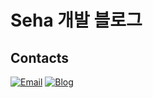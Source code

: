 # Seha 개발 블로그
## Contacts
[![Email](https://img.shields.io/badge/email-Seha-brightgreen.svg)](mailto:sehajyang@gmail.com)
[![Blog](https://img.shields.io/badge/Blog-SehaGihubBlog-blue.svg)](https://sehajyang.github.io)
